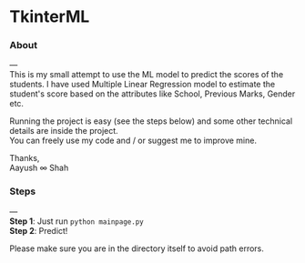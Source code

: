 # TkinterML

### About
—<br>
This is my small attempt to use the ML model to predict the scores of the students. I have used Multiple Linear Regression model to estimate the student's score based on the attributes like School, Previous Marks, Gender etc.

Running the project is easy (see the steps below) and some other technical details are inside the project.<br>
You can freely use my code and / or suggest me to improve mine.

Thanks,<br>
Aayush ∞ Shah

### Steps
—<br>
**Step 1**: Just run `python mainpage.py` <br>
**Step 2**: Predict!

Please make sure you are in the directory itself to avoid path errors.
